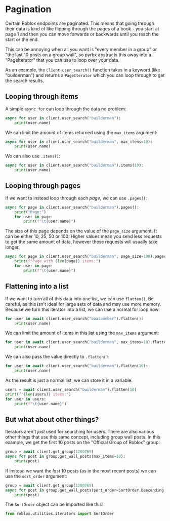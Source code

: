 # Pagination
Certain Roblox endpoints are paginated. This means that going through their data is kind of like flipping through the
pages of a book - you start at page 1 and then you can move forwards or backwards until you reach the start or the end.

This can be annoying when all you want is "every member in a group" or "the last 10 posts on a group wall", so pyrbx
abstracts this away into a "PageIterator" that you can use to loop over your data.

As an example, the `Client.user_search()` function takes in a keyword (like "builderman") and returns a `PageIterator`
which you can loop through to get the search results.

## Looping through items
A simple `async for` can loop through the data no problem:
```python
async for user in client.user_search("builderman"):
    print(user.name)
```
We can limit the amount of items returned using the `max_items` argument:
```python
async for user in client.user_search("builderman", max_items=10):
    print(user.name)
```
We can also use `.items()`:
```python
async for user in client.user_search("builderman").items(10):
    print(user.name)
```

## Looping through pages
If we want to instead loop through each *page*, we can use `.pages()`:
```python
async for page in client.user_search("builderman").pages():
    print("Page:")
    for user in page:
        print(f"\t{user.name}")
```
The size of this page depends on the value of the `page_size` argument. It can be either 10, 25, 50 or 100. 
Higher values mean you send less requests to get the same amount of data, however these requests will usually take 
longer.

```python
async for page in client.user_search("builderman", page_size=100).pages():
    print(f"Page with {len(page)} items:")
    for user in page:
        print(f"\t{user.name}")
```

## Flattening into a list
If we want to turn all of this data into one list, we can use `flatten()`. Be careful, as this isn't ideal for large
sets of data and may use more memory. Because we turn this iterator into a list, we can use a normal for loop now:
```python
for user in await client.user_search("boatbomber").flatten():
    print(user.name)
```
We can limit the amount of items in this list using the `max_items` argument:
```python
for user in await client.user_search("builderman", max_items=10).flatten():
    print(user.name)
```
We can also pass the value directly to `.flatten()`:
```python
for user in await client.user_search("builderman").flatten(10):
    print(user.name)
```
As the result is just a normal list, we can store it in a variable:
```python
users = await client.user_search("builderman").flatten(10)
print(f"{len(users)} items:")
for user in users:
    print(f"\t{user.name}")
```

## But what about other things?
Iterators aren't *just* used for searching for users. There are also various other things that use this same concept,
including group wall posts. In this example, we get the first 10 posts on the "Official Group of Roblox" group:
```python
group = await client.get_group(1200769)
async for post in group.get_wall_posts(max_items=10):
    print(post)
```
If instead we want the *last* 10 posts (as in the most recent posts) we can use the `sort_order` argument:
```python
group = await client.get_group(1200769)
async for post in group.get_wall_posts(sort_order=SortOrder.Descending, max_items=10):
    print(post)
```
The `SortOrder` object can be imported like this:
```python
from roblox.utilities.iterators import SortOrder
```
